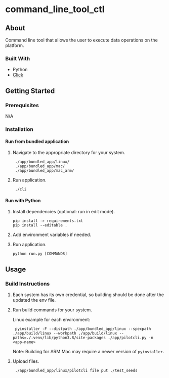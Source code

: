 # command_line_tool_ctl

## About
Command line tool that allows the user to execute data operations on the platform.
### Built With
- Python
- [Click](https://click.palletsprojects.com/en/8.0.x/)
## Getting Started

### Prerequisites
N/A

### Installation

#### Run from bundled application
1. Navigate to the appropriate directory for your system.

        ./app/bundled_app/linux/
        ./app/bundled_app/mac/
        ./app/bundled_app/mac_arm/

2. Run application.

        ./cli

#### Run with Python
1. Install dependencies (optional: run in edit mode).

       pip install -r requirements.txt
       pip install --editable .

2. Add environment variables if needed.
3. Run application.

       python run.py [COMMANDS]

## Usage

### Build Instructions
1. Each system has its own credential, so building should be done after the updated the env file.
2. Run build commands for your system.

    Linux example for each environment:

        pyinstaller -F --distpath ./app/bundled_app/linux --specpath ./app/build/linux --workpath ./app/build/linux --paths=./.venv/lib/python3.8/site-packages ./app/pilotcli.py -n <app-name>

    Note: Building for ARM Mac may require a newer version of `pyinstaller`.

3. Upload files.

        ./app/bundled_app/linux/pilotcli file put ./test_seeds
